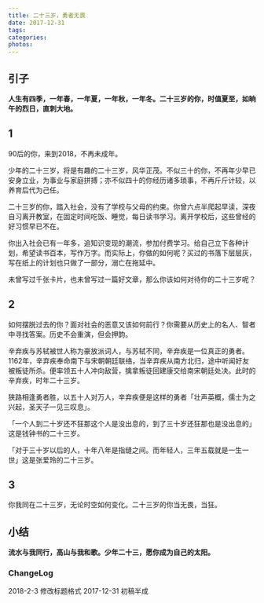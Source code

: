 ```yaml
---
title: 二十三岁，勇者无畏
date: 2017-12-31
tags:
categories:
photos:
---
```

## 引子
**人生有四季，一年春，一年夏，一年秋，一年冬。二十三岁的你，时值夏至，如晌午的烈日，直刺大地。**
<!--more-->
## 1
90后的你，来到2018，不再未成年。

少年的二十三岁，将是有趣的二十三岁，风华正茂。不似三十的你，不再年少早已安身立业，为事业与家庭拼搏；亦不似四十的你经历诸多琐事，不再斤斤计较，以养育后代为己任。    

二十三岁的你，踏入社会，没有了学校与父母的约束。你曾六点半爬起早读，深夜自习离开教室，在固定时间吃饭、睡觉，每日读书学习。离开学校后，这些曾经的好习惯早已不在。  

你出入社会已有一年多，追知识变现的潮流，参加付费学习。给自己立下各种计划，希望读书百本，写作万字。而实际上，你做的如何呢？买过的书落下层层灰，写在纸上的计划也只做了一部分，溺亡在拖延中。

未曾写过千张卡片，也未曾写过一篇好文章，那么你该如何对待你的二十三岁呢？
## 2
如何摆脱过去的你？面对社会的恶意又该如何前行？你需要从历史上的名人、智者中寻找答案。历史不会重演，但会押韵。

辛弃疾与苏轼被世人称为豪放派词人，与苏轼不同，辛弃疾是一位真正的勇者。1162年，辛弃疾奉命南下与宋朝朝廷联络，当辛弃疾从南方北归，途中听闻好友被叛徒所杀。便率领五十人冲向敌营，擒拿叛徒回建康交给南宋朝廷处决。此时的辛弃疾，时年二十三岁。

狭路相逢勇者胜，以五十人对万人，辛弃疾便是这样的勇者「壮声英概，儒士为之兴起，圣天子一见三叹息」。

「一个人到二十岁还不狂那这个人是没出息的，到了三十岁还狂那也是没出息的」这是钱钟书的二十三岁。

「对于三十岁以后的人，十年八年是指缝之间。而年轻人，三年五载就是一生一世」这是张爱玲的二十三岁。
## 3
你我同在二十三岁，无论时空如何变化。二十三岁的你当无畏，当狂。

## 小结
**流水与我同行，高山与我和歌。少年二十三，愿你成为自己的太阳。**

### ChangeLog
2018-2-3 修改标题格式
2017-12-31 初稿半成
